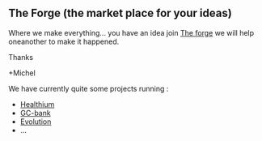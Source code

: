 ## The Forge (the market place for your ideas)


Where we make everything...
you have an idea join [The forge][1] we will help oneanother to make it happened.

Thanks

+Michel

[1]: https://Advancement-of-Civilization-Effort.github.io/forge
[2]: https://wealthium.gq

We have currently quite some projects running :

 * [Healthium](https://healthium.gq)
 * [GC-bank](https://gc-bank.org)
 * [Evolution](https://evolution™.tk)
 * ...

